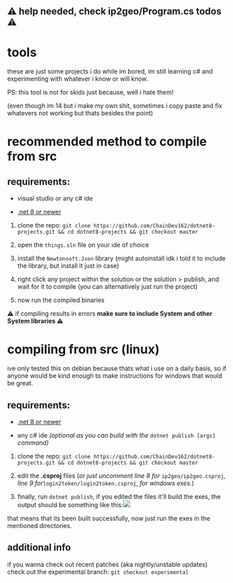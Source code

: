 ## ⚠️ help needed, check ip2geo/Program.cs todos ⚠️

# tools

these are just some projects i do while im bored, im still learning c# and experimenting with whatever i know or will know.

PS: this tool is not for skids just because, well i hate them!

(even though im 14 but i make my own shit, sometimes i copy paste and fix whatevers not working but thats besides the point)

# recommended method to compile from src

## requirements:

- visual studio or any c# ide
  
- [.net 8 or newer](https://download.visualstudio.microsoft.com/download/pr/4a252cd9-d7b7-41bf-a7f0-b2b10b45c068/1aff08f401d0e3980ac29ccba44efb29/dotnet-sdk-8.0.300-linux-x64.tar.gz)
  

1. clone the repo: `git clone https://github.com/ChainDev162/dotnet8-projects.git && cd dotnet8-projects && git checkout master`
  
2. open the `things.sln` file on your ide of choice
  
3. install the `Newtonsoft.Json` library (might autoinstall idk i told it to include the library, but install it just in case)
  
5. right click any project within the solution or the solution > publish, and wait for it to compile (you can alternatively just run the project)
  
6. now run the compiled binaries

⚠️ if compiling results in errors **make sure to include System and other System libraries ⚠️**

# compiling from src (linux)

ive only tested this on debian because thats what i use on a daily basis, so if anyone would be kind enough to make instructions for windows that would be great.

## requirements:

- [.net 8 or newer](https://download.visualstudio.microsoft.com/download/pr/4a252cd9-d7b7-41bf-a7f0-b2b10b45c068/1aff08f401d0e3980ac29ccba44efb29/dotnet-sdk-8.0.300-linux-x64.tar.gz)
  
- any c# ide *(optional as you can build with the* `dotnet publish [args]` *command)*

  
1. clone the repo: `git clone https://github.com/ChainDev162/dotnet8-projects.git && cd dotnet8-projects && git checkout master`
  
2. edit the **.csproj** files (*or just uncomment line 8 for* `ip2geo/ip2geo.csproj`*, line 9 for*`login2token/login2token.csproj`, *for windows exes.*)
  
3. finally, run `dotnet publish`, if you edited the files it'll build the exes, the output should be something like this:![](https://github.com/ChainDev162/dotnet8-projects/blob/master/2024-05-31-17-41-53-image.png)
   
  that means that its been built successfully, now just run the exes in the mentioned directories.

## additional info

if you wanna check out recent patches (aka nightly/unstable updates) check out the experimental branch: `git checkout experimental`

